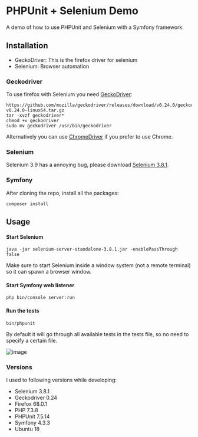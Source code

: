 # PHPUnit + Selenium Demo
A demo of how to use PHPUnit and Selenium with a Symfony framework.

## Installation
- GeckoDriver: This is the firefox driver for selenium
- Selenium: Browser automation

### Geckodriver
To use firefox with Selenium you need [GeckoDriver](https://github.com/mozilla/geckodriver/releases):
```
https://github.com/mozilla/geckodriver/releases/download/v0.24.0/geckodriver-v0.24.0-linux64.tar.gz
tar -xvzf geckodriver*
chmod +x geckodriver
sudo mv geckodriver /usr/bin/geckodriver
```
Alternatively you can use [ChromeDriver](https://chromedriver.chromium.org/) if you prefer to use Chrome.

### Selenium
Selenium 3.9 has a annoying bug, please download [Selenium 3.8.1](https://selenium-release.storage.googleapis.com/3.8/selenium-server-standalone-3.8.1.jar).

### Symfony
After cloning the repo, install all the packages:
```
composer install
```

## Usage 

#### Start Selenium
```
java -jar selenium-server-standalone-3.8.1.jar -enablePassThrough false
```
Make sure to start Selenium inside a window system (not a remote terminal) so it can spawn a browser window.

#### Start Symfony web listener
```
php bin/console server:run
```

#### Run the tests
```
bin/phpunit
```
By default it will go through all available tests in the tests file, so no need to specify a certain file.

![image](https://user-images.githubusercontent.com/3394637/62924993-9ea53900-bdb1-11e9-9495-b699d9a08e88.png)

### Versions 
I used to following versions while developing:

- Selenium 3.8.1
- Geckodriver 0.24
- Firefox 68.0.1
- PHP 7.3.8
- PHPUnit 7.5.14
- Symfony 4.3.3
- Ubuntu 18
